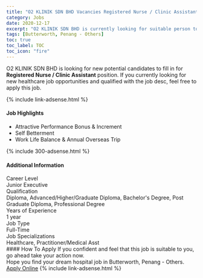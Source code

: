 ```yaml
---
title: "O2 KLINIK SDN BHD Vacancies Registered Nurse / Clinic Assistant" 
category: Jobs 
date: 2020-12-17 
excerpt: "O2 KLINIK SDN BHD is currently looking for suitable person to fill in the Registered Nurse / Clinic Assistant which positioned at Butterworth, Penang - Others" 
tags: [Butterworth, Penang - Others] 
toc: true 
toc_label: TOC 
toc_icon: "fire" 
--- 
```


<p>O2 KLINIK SDN BHD is looking for new potential candidates to fill in for <b>Registered Nurse / Clinic Assistant</b> position. If you currently looking for new healthcare job opportunities and qualified with the job desc, feel free to apply this job.
</p>{% include link-adsense.html %} 
<div><div><div><h4>Job Highlights</h4></div></div><div><ul><li><div><div><div><div></div></div></div><div><span>Attractive Performance Bonus &amp; Increment</span></div></div></li><li><div><div><div><div></div></div></div><div><span>Self Betterment</span></div></div></li><li><div><div><div><div></div></div></div><div><span>Work Life Balance &amp; Annual Overseas Trip</span></div></div></li></ul></div></div> 
{% include 300-adsense.html %} 
<div><div><div><h4>Additional Information</h4></div></div><div><div><div><div><div><div><div><div><span>Career Level</span></div></div><div><span>Junior Executive</span></div></div></div></div><div><div><div><div><div><span>Qualification</span></div></div><div><span>Diploma, Advanced/Higher/Graduate Diploma, Bachelor's Degree, Post Graduate Diploma, Professional Degree</span></div></div></div></div><div><div><div><div><div><span>Years of Experience</span></div></div><div><span>1 year</span></div></div></div></div><div><div><div><div><div><span>Job Type</span></div></div><div><span>Full-Time</span></div></div></div></div><div><div><div><div><div><span>Job Specializations</span></div></div><div><span>Healthcare, Practitioner/Medical Asst</span></div></div></div></div></div></div></div></div> 
#### How To Apply 
If you confident and feel that this job is suitable to you, go ahead take your action now. <br/> 
Hope you find your dream hospital job in Butterworth, Penang - Others. <br/> 
<a href="https://www.jobstreet.com.my/en/job/registered-nurse-clinic-assistant-4445549?jobId=jobstreet-my-job-4445549&sectionRank=1&token=0~5ea3285b-58a2-47b1-bc95-11d65e76a90b&fr=SRP%20View%20In%20New%20Ta" class="btn btn--warning" target="_blank" rel="nofollow noopenner">Apply Online</a> 
{% include link-adsense.html %} 
